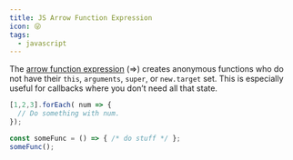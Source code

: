 ```yaml
---
title: JS Arrow Function Expression
icon: 😜
tags:
  - javascript
---
```


The [arrow function expression](https://developer.mozilla.org/en-US/docs/Web/JavaScr) (=>) creates anonymous functions who do not have their `this`, `arguments`, `super`, or `new.target` set.  This is especially useful for callbacks where you don’t need all that state.

```js
[1,2,3].forEach( num => {
  // Do something with num.
});

const someFunc = () => { /* do stuff */ };
someFunc();
```
